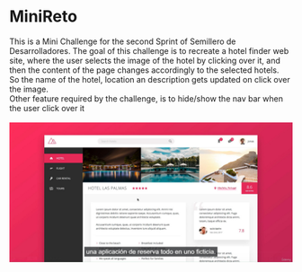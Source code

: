# MiniReto

This is a Mini Challenge for the second Sprint of Semillero de Desarrolladores.
The goal of this challenge is to recreate a hotel finder web site, where the user
selects the image of the hotel by clicking over it, and then the content of the
page changes accordingly to the selected hotels.
<br>
So the name of the hotel, location an description gets updated on click over
the image.
<br>
Other feature required by the challenge, is to hide/show the nav bar when the user 
click over it
<br>
<br>
![web site](./minichallenge.jpg)